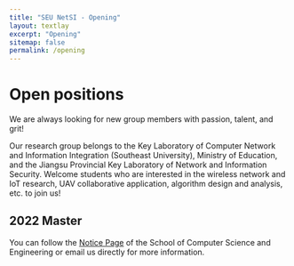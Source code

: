```yaml
---
title: "SEU NetSI - Opening"
layout: textlay
excerpt: "Opening"
sitemap: false
permalink: /opening
---
```


# Open positions

We are always looking for new group members with passion, talent, and grit!

Our research group belongs to the Key Laboratory of Computer Network and Information Integration (Southeast University), Ministry of Education, and the Jiangsu Provincial Key Laboratory of Network and Information Security. Welcome students who are interested in the wireless network and IoT research, UAV collaborative application, algorithm design and analysis, etc. to join us!

## 2022 Master
You can follow the [Notice Page](https://cse.seu.edu.cn/22646/list.htm) of the School of Computer Science and Engineering or email us directly for more information.

